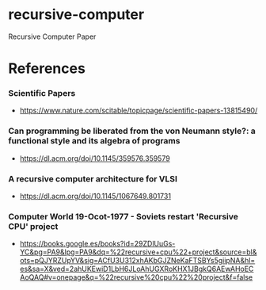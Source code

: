 # recursive-computer
Recursive Computer Paper

# References

### Scientific Papers
- https://www.nature.com/scitable/topicpage/scientific-papers-13815490/

### Can programming be liberated from the von Neumann style?: a functional style and its algebra of programs
- https://dl.acm.org/doi/10.1145/359576.359579

### A recursive computer architecture for VLSI 
- https://dl.acm.org/doi/10.1145/1067649.801731

### Computer World 19-Ocot-1977 - Soviets restart 'Recursive CPU' project
 - https://books.google.es/books?id=29ZDlUuGs-YC&pg=PA9&lpg=PA9&dq=%22recursive+cpu%22+project&source=bl&ots=pQJYRZUpYV&sig=ACfU3U312xhAKbGJZNeKaFTSBYs5giipNA&hl=es&sa=X&ved=2ahUKEwiD1LbH6JLoAhUGXRoKHX1JBgkQ6AEwAHoECAoQAQ#v=onepage&q=%22recursive%20cpu%22%20project&f=false
